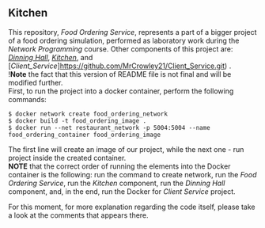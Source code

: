 ## Kitchen
This repository, _Food Ordering Service_, represents a part of a bigger project of a food ordering simulation,
performed as laboratory work during the _Network Programming_ course. Other components of
this project are: 
[_Dinning Hall_](https://github.com/MrCrowley21/Dinning_Hall.git),
[_Kitchen_](https://github.com/MrCrowley21/Kitchen.git), and
[_Client_Service_]https://github.com/MrCrowley21/Client_Service.git) .\
!**Note** the fact that this version of README file is not final and will be modified  further.\
First, to run the project into a docker container, perform the following commands:
````
$ docker network create food_ordering_network  
$ docker build -t food_ordering_image .  
$ docker run --net restaurant_network -p 5004:5004 --name food_ordering_container food_ordering_image
````
The first line will create an image of our project, while the next one - run project inside 
the created container. \
**NOTE** that the correct order of running the elements into the Docker container is the following: run the
command to create network, run the _Food Ordering Service_, run the _Kitchen_ component, run the _Dinning Hall_
component, and, in the end, run the Docker for _Client Service_ project.

For this moment, for more explanation regarding the code itself, please take a look at the comments 
that appears there.